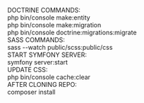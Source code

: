 DOCTRINE COMMANDS: <br>
php bin/console make:entity <br>
php bin/console make:migration <br>
php bin/console doctrine:migrations:migrate <br>
SASS COMMANDS: <br>
sass --watch public/scss:public/css <br>
START SYMFONY SERVER: <br>
symfony server:start <br>
UPDATE CSS: <br>
php bin/console cache:clear <br>
AFTER CLONING REPO: <br>
composer install
